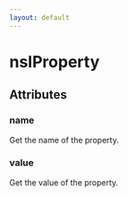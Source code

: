 ```yaml
---
layout: default
---
```


# nsIProperty #

## Attributes ##

### name ###
  
Get the name of the property.  
  

### value ###
  
Get the value of the property.  
  
